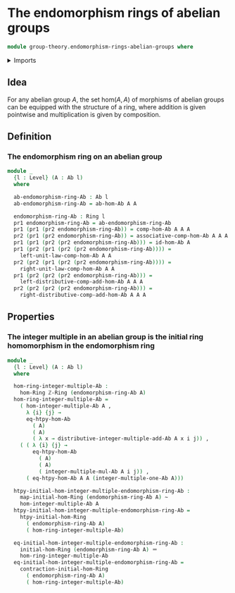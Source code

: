 # The endomorphism rings of abelian groups

```agda
module group-theory.endomorphism-rings-abelian-groups where
```

<details><summary>Imports</summary>

```agda
open import elementary-number-theory.ring-of-integers

open import foundation.dependent-pair-types
open import foundation.function-extensionality
open import foundation.homotopies
open import foundation.identity-types
open import foundation.subtypes
open import foundation.universe-levels

open import group-theory.abelian-groups
open import group-theory.addition-homomorphisms-abelian-groups
open import group-theory.homomorphisms-abelian-groups
open import group-theory.homomorphisms-groups
open import group-theory.integer-multiples-of-elements-abelian-groups

open import ring-theory.homomorphisms-rings
open import ring-theory.rings
```

</details>

## Idea

For any abelian group $A$, the set $\mathrm{hom}(A,A)$ of morphisms of abelian
groups can be equipped with the structure of a ring, where addition is given
pointwise and multiplication is given by composition.

## Definition

### The endomorphism ring on an abelian group

```agda
module _
  {l : Level} (A : Ab l)
  where

  ab-endomorphism-ring-Ab : Ab l
  ab-endomorphism-ring-Ab = ab-hom-Ab A A

  endomorphism-ring-Ab : Ring l
  pr1 endomorphism-ring-Ab = ab-endomorphism-ring-Ab
  pr1 (pr1 (pr2 endomorphism-ring-Ab)) = comp-hom-Ab A A A
  pr2 (pr1 (pr2 endomorphism-ring-Ab)) = associative-comp-hom-Ab A A A A
  pr1 (pr1 (pr2 (pr2 endomorphism-ring-Ab))) = id-hom-Ab A
  pr1 (pr2 (pr1 (pr2 (pr2 endomorphism-ring-Ab)))) =
    left-unit-law-comp-hom-Ab A A
  pr2 (pr2 (pr1 (pr2 (pr2 endomorphism-ring-Ab)))) =
    right-unit-law-comp-hom-Ab A A
  pr1 (pr2 (pr2 (pr2 endomorphism-ring-Ab))) =
    left-distributive-comp-add-hom-Ab A A A
  pr2 (pr2 (pr2 (pr2 endomorphism-ring-Ab))) =
    right-distributive-comp-add-hom-Ab A A A
```

## Properties

### The integer multiple in an abelian group is the initial ring homomorphism in the endomorphism ring

```agda
module _
  {l : Level} (A : Ab l)
  where

  hom-ring-integer-multiple-Ab :
    hom-Ring ℤ-Ring (endomorphism-ring-Ab A)
  hom-ring-integer-multiple-Ab =
    ( hom-integer-multiple-Ab A ,
      λ {i} {j} →
      eq-htpy-hom-Ab
        ( A)
        ( A)
        ( λ x → distributive-integer-multiple-add-Ab A x i j)) ,
    ( ( λ {i} {j} →
        eq-htpy-hom-Ab
          ( A)
          ( A)
          ( integer-multiple-mul-Ab A i j)) ,
      ( eq-htpy-hom-Ab A A (integer-multiple-one-Ab A)))

  htpy-initial-hom-integer-multiple-endomorphism-ring-Ab :
    map-initial-hom-Ring (endomorphism-ring-Ab A) ~
    hom-integer-multiple-Ab A
  htpy-initial-hom-integer-multiple-endomorphism-ring-Ab =
    htpy-initial-hom-Ring
      ( endomorphism-ring-Ab A)
      ( hom-ring-integer-multiple-Ab)

  eq-initial-hom-integer-multiple-endomorphism-ring-Ab :
    initial-hom-Ring (endomorphism-ring-Ab A) ＝
    hom-ring-integer-multiple-Ab
  eq-initial-hom-integer-multiple-endomorphism-ring-Ab =
    contraction-initial-hom-Ring
      ( endomorphism-ring-Ab A)
      ( hom-ring-integer-multiple-Ab)
```
